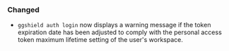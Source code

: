 ### Changed

- `ggshield auth login` now displays a warning message if the token expiration date has been adjusted to comply with the personal access token maximum lifetime setting of the user's workspace.
